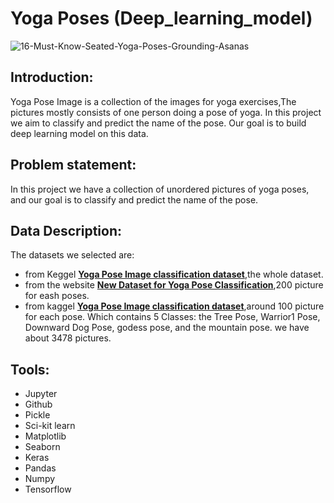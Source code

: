 # Yoga Poses (Deep_learning_model)
![16-Must-Know-Seated-Yoga-Poses-Grounding-Asanas](https://user-images.githubusercontent.com/90618007/144228467-eea2ba72-0718-4785-8d7d-269b85d31700.jpg)
## Introduction:
Yoga Pose Image is a collection of the images for yoga exercises,The pictures mostly consists of one person doing a pose of yoga. In this project we aim to classify and predict the name of the pose. Our goal is to build deep learning model on this data.
## Problem statement:
In this project we have a collection of unordered pictures of yoga poses, and our goal is to classify and predict the name of the pose.
## Data Description:
The datasets we selected are:
- from Keggel [**Yoga Pose Image classification dataset**](https://www.kaggle.com/shrutisaxena/yoga-pose-image-classification-dataset),the whole dataset.
- from the website [**New Dataset for Yoga Pose Classification**](https://laurencemoroney.com/2021/08/23/yogapose-dataset.html),200 picture for eash poses.
- from kaggel [**Yoga Pose Image classification dataset**](https://www.kaggle.com/shrutisaxena/yoga-pose-image-classification-dataset),around 100 picture for each pose.
Which contains 5 Classes: the Tree Pose, Warrior1 Pose, Downward Dog Pose, godess pose, and the mountain pose. 
we have about 3478 pictures.
## Tools:
- Jupyter
- Github
- Pickle
- Sci-kit learn
- Matplotlib
- Seaborn
- Keras
- Pandas
- Numpy
- Tensorflow
